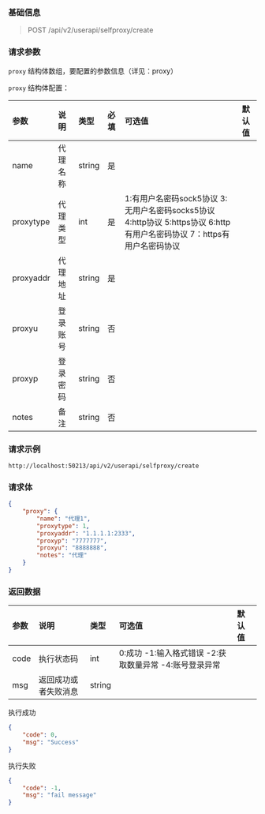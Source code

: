 ### 基础信息

> POST /api/v2/userapi/selfproxy/create

### 请求参数

`proxy` 结构体数组，要配置的参数信息（详见：proxy）

`proxy` 结构体配置：

| 参数      | 说明     | 类型   | 必填 | 可选值 | 默认值 |
| :-------- | :------ | :----- | :-- | :---- | :----- |
| name      | 代理名称 | string | 是 |
| proxytype | 代理类型 | int    | 是 | 1:有用户名密码sock5协议 3:无用户名密码socks5协议 4:http协议 5:https协议 6:http有用户名密码协议 7：https有用户名密码协议 | |
| proxyaddr | 代理地址 | string | 是 | | |
| proxyu    | 登录账号 | string | 否 | | |
| proxyp    | 登录密码 | string | 否 | | |
| notes     | 备注     | string | 否 | | |

### 请求示例

```
http://localhost:50213/api/v2/userapi/selfproxy/create
```

### 请求体

```json
{
    "proxy": {
        "name": "代理1",
        "proxytype": 1,
        "proxyaddr": "1.1.1.1:2333",
        "proxyp": "7777777",
        "proxyu": "8888888",
        "notes": "代理"
    }
}
```

### 返回数据

| 参数 | 说明 | 类型 | 可选值 | 默认值 |
| :--- | :-- | :--- | :----- | :---- |
| code | 执行状态码 | int | 0:成功 -1:输入格式错误 -2:获取数量异常 -4:账号登录异常 | |
| msg  | 返回成功或者失败消息 | string | | |

执行成功

```json
{
    "code": 0,
    "msg": "Success"
}
```

执行失败

```json
{
    "code": -1,
    "msg": "fail message"
}
```


